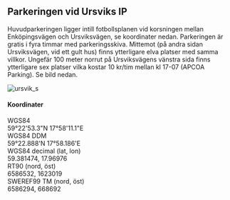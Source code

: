 
## Parkeringen vid Ursviks IP

Huvudparkeringen ligger intill fotbollsplanen vid korsningen mellan Enköpingsvägen och Ursviksvägen, se koordinater nedan. Parkeringen är gratis i fyra timmar med parkeringsskiva. Mittemot (på andra sidan Ursviksvägen, vid ett gult hus) finns ytterligare elva platser med samma villkor. Ungefär 100 meter norrut på Ursviksvägens vänstra sida finns ytterligare sex platser vilka kostar 10 kr/tim mellan kl 17-07 (APCOA Parking). Se bild nedan.

![ursvik_s](https://user-images.githubusercontent.com/62021989/183093422-a69ab6e2-8400-41dc-b50c-c29457a529ea.jpg)

#### Koordinater
WGS84    
59°22'53.3"N 17°58'11.1"E    
WGS84 DDM    
59°22.888'N 17°58.186'E    
WGS84 decimal (lat, lon)    
59.381474, 17.96976    
RT90 (nord, öst)    
6586532, 1623019    
SWEREF99 TM (nord, öst)    
6586294, 668692     
